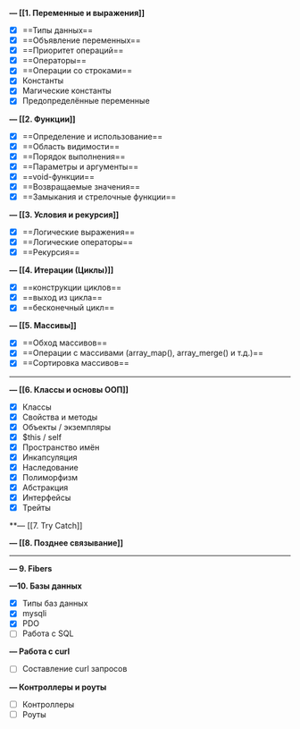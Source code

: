 **— [[1. Переменные и выражения]]**


- [x] ==Типы данных==
- [x] ==Объявление переменных== 
- [x] ==Приоритет операций==
- [x] ==Операторы== 
- [x] ==Операции со строками==
- [x] Константы
- [x] Магические константы
- [x] Предопределённые переменные

**— [[2. Функции]]**


- [x] ==Определение и использование==
- [x] ==Область видимости==
- [x] ==Порядок выполнения==
- [x] ==Параметры и аргументы==
- [x] ==void-функции==
- [x] ==Возвращаемые значения==
- [x] ==Замыкания и стрелочные функции==

**— [[3. Условия и рекурсия]]**


- [x] ==Логические выражения==
- [x] ==Логические операторы==
- [x] ==Рекурсия==

**— [[4. Итерации (Циклы)]]**


- [x] ==конструкции циклов==
- [x] ==выход из цикла==
- [x] ==бесконечный цикл==

**— [[5. Массивы]]**


- [x] ==Обход массивов==
- [x] ==Операции с массивами (array_map(), array_merge() и т.д.)==
- [x] ==Сортировка массивов==
___

**— [[6. Классы и основы ООП]]**


- [x] Классы
- [x] Свойства и методы
- [x] Объекты / экземпляры
- [x] $this / self
- [x] Пространство имён
- [x] Инкапсуляция
- [x] Наследование
- [x] Полиморфизм
- [x] Абстракция
- [x] Интерфейсы
- [x] Трейты

**— [[7. Try Catch]]


**— [[8. Позднее связывание]]**


---

**— 9. Fibers**


**—10. Базы данных**

- [x] Типы баз данных
- [x] mysqli
- [x] PDO
- [ ] Работа с SQL

**— Работа с curl**


- [ ] Составление curl запросов

**— Контроллеры и роуты**


- [ ] Контроллеры
- [ ] Роуты
